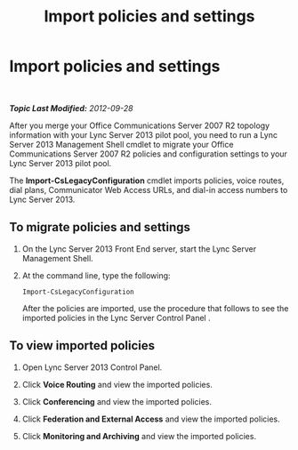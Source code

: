﻿---
title: Import policies and settings
TOCTitle: Import policies and settings
ms:assetid: b25decee-2ee5-4836-b370-454411d39252
ms:mtpsurl: https://technet.microsoft.com/en-us/library/JJ205178(v=OCS.15)
ms:contentKeyID: 48185147
ms.date: 07/23/2014
mtps_version: v=OCS.15
---

<div data-xmlns="http://www.w3.org/1999/xhtml">

<div class="topic" data-xmlns="http://www.w3.org/1999/xhtml" data-msxsl="urn:schemas-microsoft-com:xslt" data-cs="http://msdn.microsoft.com/en-us/">

<div data-asp="http://msdn2.microsoft.com/asp">

# Import policies and settings

</div>

<div id="mainSection">

<div id="mainBody">

<span> </span>

_**Topic Last Modified:** 2012-09-28_

After you merge your Office Communications Server 2007 R2 topology information with your Lync Server 2013 pilot pool, you need to run a Lync Server 2013 Management Shell cmdlet to migrate your Office Communications Server 2007 R2 policies and configuration settings to your Lync Server 2013 pilot pool.

The **Import-CsLegacyConfiguration** cmdlet imports policies, voice routes, dial plans, Communicator Web Access URLs, and dial-in access numbers to Lync Server 2013.

<div>

## To migrate policies and settings

1.  On the Lync Server 2013 Front End server, start the Lync Server Management Shell.

2.  At the command line, type the following:
    
        Import-CsLegacyConfiguration
    
    After the policies are imported, use the procedure that follows to see the imported policies in the Lync Server Control Panel .

</div>

<div>

## To view imported policies

1.  Open Lync Server 2013 Control Panel.

2.  Click **Voice Routing** and view the imported policies.

3.  Click **Conferencing** and view the imported policies.

4.  Click **Federation and External Access** and view the imported policies.

5.  Click **Monitoring and Archiving** and view the imported policies.

</div>

</div>

<span> </span>

</div>

</div>

</div>

